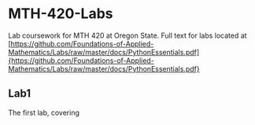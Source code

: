 # MTH-420-Labs
Lab coursework for MTH 420 at Oregon State. Full text for labs located at [https://github.com/Foundations-of-Applied-Mathematics/Labs/raw/master/docs/PythonEssentials.pdf]{https://github.com/Foundations-of-Applied-Mathematics/Labs/raw/master/docs/PythonEssentials.pdf}

## Lab1
The first lab, covering 